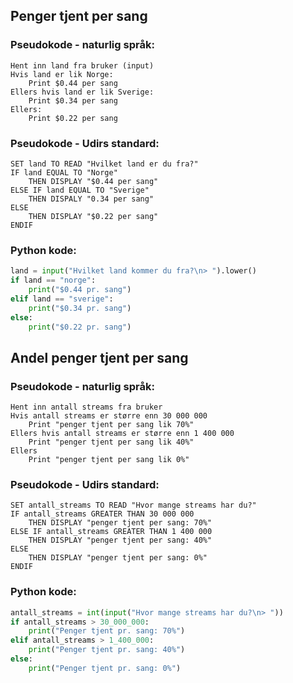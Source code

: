 
## Penger tjent per sang

### Pseudokode - naturlig språk:
```pseudo
Hent inn land fra bruker (input)
Hvis land er lik Norge:
    Print $0.44 per sang
Ellers hvis land er lik Sverige:
    Print $0.34 per sang
Ellers:
    Print $0.22 per sang
```

### Pseudokode - Udirs standard:
```pseudo
SET land TO READ "Hvilket land er du fra?"
IF land EQUAL TO "Norge"
    THEN DISPLAY "$0.44 per sang"
ELSE IF land EQUAL TO "Sverige"
    THEN DISPALY "0.34 per sang"
ELSE
    THEN DISPLAY "$0.22 per sang"
ENDIF
```

### Python kode:
```python
land = input("Hvilket land kommer du fra?\n> ").lower()
if land == "norge":
    print("$0.44 pr. sang")
elif land == "sverige":
    print("$0.34 pr. sang")
else:
    print("$0.22 pr. sang")
```

## Andel penger tjent per sang

### Pseudokode - naturlig språk:
```pseudo
Hent inn antall streams fra bruker
Hvis antall streams er større enn 30 000 000
    Print "penger tjent per sang lik 70%"
Ellers hvis antall streams er større enn 1 400 000
    Print "penger tjent per sang lik 40%"
Ellers 
    Print "penger tjent per sang lik 0%"
```

### Pseudokode - Udirs standard:
```pseudo
SET antall_streams TO READ "Hvor mange streams har du?"
IF antall_streams GREATER THAN 30 000 000
    THEN DISPLAY "penger tjent per sang: 70%"
ELSE IF antall_streams GREATER THAN 1 400 000
    THEN DISPLAY "penger tjent per sang: 40%"
ELSE
    THEN DISPLAY "penger tjent per sang: 0%"
ENDIF
```

### Python kode:
```python
antall_streams = int(input("Hvor mange streams har du?\n> "))
if antall_streams > 30_000_000:
    print("Penger tjent pr. sang: 70%")
elif antall_streams > 1_400_000:
    print("Penger tjent pr. sang: 40%")
else:
    print("Penger tjent pr. sang: 0%")
```
